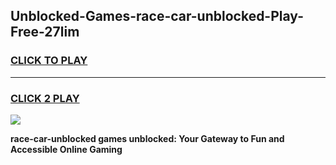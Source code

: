 
## Unblocked-Games-race-car-unblocked-Play-Free-27lim
<h3>
<a href="https://premium76.site?title=race-car-unblocked&ref=21A">CLICK TO PLAY</a></h3>
<hr>

<h3>
<a href="https://premium76.site?title=race-car-unblocked&ref=21A">CLICK 2 PLAY</a>
  
</h3>

<a href="https://premium76.site?title=race-car-unblocked&ref=21A"><img src="https://clearcache.store/games.png"></a>


**race-car-unblocked games unblocked: Your Gateway to Fun and Accessible Online Gaming**
